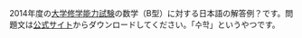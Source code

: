 2014年度の[大学修学能力試験][1]の数学（B型）に対する日本語の解答例？です。問題文は[公式サイト][2]からダウンロードしてください。「수학」というやつです。

[1]: http://ja.wikipedia.org/wiki/%E5%A4%A7%E5%AD%A6%E4%BF%AE%E5%AD%A6%E8%83%BD%E5%8A%9B%E8%A9%A6%E9%A8%93
[2]: http://suneung.re.kr/board.do?boardConfigNo=62&menuNo=238&sortName=boardEtc01
